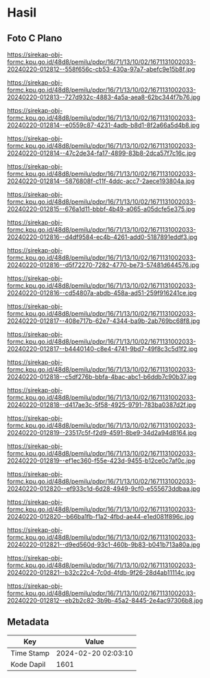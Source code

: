 # Hasil

## Foto C Plano

https://sirekap-obj-formc.kpu.go.id/48d8/pemilu/pdpr/16/71/13/10/02/1671131002033-20240220-012812--558f656c-cb53-430a-97a7-abefc9e15b8f.jpg

https://sirekap-obj-formc.kpu.go.id/48d8/pemilu/pdpr/16/71/13/10/02/1671131002033-20240220-012813--727d932c-4883-4a5a-aea8-62bc344f7b76.jpg

https://sirekap-obj-formc.kpu.go.id/48d8/pemilu/pdpr/16/71/13/10/02/1671131002033-20240220-012814--e0559c87-4231-4adb-b8d1-8f2a66a5d4b8.jpg

https://sirekap-obj-formc.kpu.go.id/48d8/pemilu/pdpr/16/71/13/10/02/1671131002033-20240220-012814--47c2de34-fa17-4899-83b8-2dca57f7c16c.jpg

https://sirekap-obj-formc.kpu.go.id/48d8/pemilu/pdpr/16/71/13/10/02/1671131002033-20240220-012814--5876808f-c11f-4ddc-acc7-2aece193804a.jpg

https://sirekap-obj-formc.kpu.go.id/48d8/pemilu/pdpr/16/71/13/10/02/1671131002033-20240220-012815--676a1d11-bbbf-4b49-a065-a05dcfe5e375.jpg

https://sirekap-obj-formc.kpu.go.id/48d8/pemilu/pdpr/16/71/13/10/02/1671131002033-20240220-012816--d4df9584-ec4b-4261-add0-5187891eddf3.jpg

https://sirekap-obj-formc.kpu.go.id/48d8/pemilu/pdpr/16/71/13/10/02/1671131002033-20240220-012816--d5f72270-7282-4770-be73-57481d644576.jpg

https://sirekap-obj-formc.kpu.go.id/48d8/pemilu/pdpr/16/71/13/10/02/1671131002033-20240220-012816--cd54807a-abdb-458a-ad51-259f916241ce.jpg

https://sirekap-obj-formc.kpu.go.id/48d8/pemilu/pdpr/16/71/13/10/02/1671131002033-20240220-012817--408e717b-62e7-4344-ba9b-2ab769bc68f8.jpg

https://sirekap-obj-formc.kpu.go.id/48d8/pemilu/pdpr/16/71/13/10/02/1671131002033-20240220-012817--b4440140-c8e4-4741-9bd7-49f8c3c5d1f2.jpg

https://sirekap-obj-formc.kpu.go.id/48d8/pemilu/pdpr/16/71/13/10/02/1671131002033-20240220-012818--c5df276b-bbfa-4bac-abc1-b6ddb7c90b37.jpg

https://sirekap-obj-formc.kpu.go.id/48d8/pemilu/pdpr/16/71/13/10/02/1671131002033-20240220-012818--d417ae3c-5f58-4925-9791-783ba0387d2f.jpg

https://sirekap-obj-formc.kpu.go.id/48d8/pemilu/pdpr/16/71/13/10/02/1671131002033-20240220-012819--23517c5f-f2d9-4591-8be9-34d2a94d8164.jpg

https://sirekap-obj-formc.kpu.go.id/48d8/pemilu/pdpr/16/71/13/10/02/1671131002033-20240220-012819--ef1ec360-f55e-423d-9455-b12ce0c7af0c.jpg

https://sirekap-obj-formc.kpu.go.id/48d8/pemilu/pdpr/16/71/13/10/02/1671131002033-20240220-012820--ef933c1d-6d28-4949-9cf0-e555673ddbaa.jpg

https://sirekap-obj-formc.kpu.go.id/48d8/pemilu/pdpr/16/71/13/10/02/1671131002033-20240220-012820--b66ba1fb-f1a2-4fbd-ae44-e1ed081f896c.jpg

https://sirekap-obj-formc.kpu.go.id/48d8/pemilu/pdpr/16/71/13/10/02/1671131002033-20240220-012821--d9ed560d-93c1-460b-9b83-b041b713a80a.jpg

https://sirekap-obj-formc.kpu.go.id/48d8/pemilu/pdpr/16/71/13/10/02/1671131002033-20240220-012821--b32c22c4-7c0d-4fdb-9f26-28d4ab11114c.jpg

https://sirekap-obj-formc.kpu.go.id/48d8/pemilu/pdpr/16/71/13/10/02/1671131002033-20240220-012812--eb2b2c82-3b9b-45a2-8445-2e4ac97306b8.jpg


## Metadata

| Key        | Value               |
| ---------- | ------------------- |
| Time Stamp | 2024-02-20 02:03:10 |
| Kode Dapil | 1601                |



